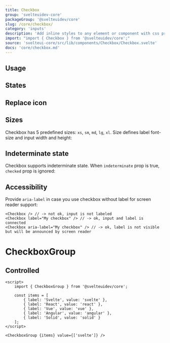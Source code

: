 ```yaml
---
title: Checkbox
group: 'svelteuidev-core'
packageGroup: '@svelteuidev/core'
slug: /core/checkbox/
category: 'inputs'
description: 'Add inline styles to any element or component with css prop'
import: "import { Checkbox } from '@svelteuidev/core';"
source: 'svelteui-core/src/lib/components/Checkbox/Checkbox.svelte'
docs: 'core/checkbox.md'
---
```


<script>
    import { Demo, CheckboxDemos } from '@svelteuidev/demos';
    import { Heading } from 'components';
</script>

<Heading />

## Usage

<Demo demo={CheckboxDemos.configurator} />

## States

<Demo demo={CheckboxDemos.states} />

## Replace icon

<Demo demo={CheckboxDemos.icon} />

## Sizes

Checkbox has 5 predefined sizes: `xs`, `sm`, `md`, `lg`, `xl`. Size defines label font-size and input width and height:

<Demo demo={CheckboxDemos.sizes} />

## Indeterminate state

Checkbox supports indeterminate state. When `indeterminate` prop is true, `checked` prop is ignored:

<Demo demo={CheckboxDemos.indeterminate} />

## Accessibility

Provide `aria-label` in case you use checkbox without label for screen reader support:

```svelte
<Checkbox /> // -> not ok, input is not labeled
<Checkbox label="My checkbox" /> // -> ok, input and label is connected
<Checkbox aria-label="My checkbox" /> // -> ok, label is not visible but will be announced by screen reader
```

# CheckboxGroup

<Demo demo={CheckboxDemos.groupConfigurator} />

## Controlled

```svelte
<script>
    import { CheckboxGroup } from '@svelteuidev/core';

    const items = [
        { label: 'Svelte', value: 'svelte' },
        { label: 'React', value: 'react' },
        { label: 'Vue', value: 'vue' },
        { label: 'Angular', value: 'angular' },
        { label: 'Solid', value: 'solid' }
    ];
</script>

<CheckboxGroup {items} value={['svelte']} />
```
